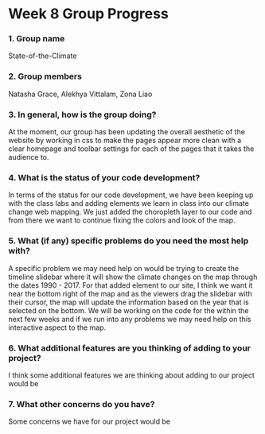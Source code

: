 # Week 8 Group Progress

### 1. Group name
State-of-the-Climate
### 2. Group members
Natasha Grace, Alekhya Vittalam, Zona Liao
### 3. In general, how is the group doing?
At the moment, our group has been updating the overall aesthetic of the website by working in css to make the pages appear more clean with a clear homepage and toolbar settings for each of the pages that it takes the audience to.
### 4. What is the status of your code development?
In terms of the status for our code development, we have been keeping up with the class labs and adding elements we learn in class into our climate change web mapping. We just added the choropleth layer to our code and from there we want to continue fixing the colors and look of the map. 
### 5. What (if any) specific problems do you need the most help with?
A specific problem we may need help on would be trying to create the timeline slidebar where it will show the climate changes on the map through the dates 1990 - 2017. For that added element to our site, I think we want it near the bottom right of the map and as the viewers drag the slidebar with their cursor, the map will update the information based on the year that is selected on the bottom. We will be working on the code for the within the next few weeks and if we run into any problems we may need help on this interactive aspect to the map.
### 6. What additional features are you thinking of adding to your project?
I think some additional features we are thinking about adding to our project would be 
### 7. What other concerns do you have?
Some concerns we have for our project would be 







